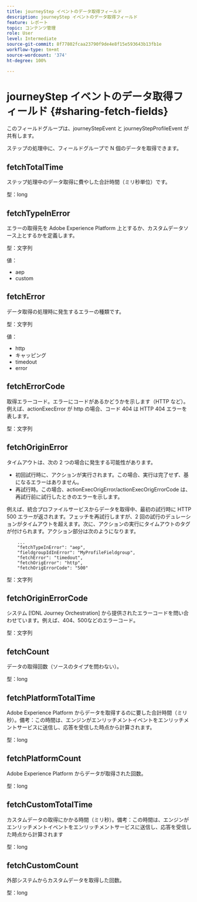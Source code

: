 ```yaml
---
title: journeyStep イベントのデータ取得フィールド
description: journeyStep イベントのデータ取得フィールド
feature: レポート
topic: コンテンツ管理
role: User
level: Intermediate
source-git-commit: 8f77802fcaa23790f9de4e8f15e593643b13fb1e
workflow-type: tm+mt
source-wordcount: '374'
ht-degree: 100%

---
```


# journeyStep イベントのデータ取得フィールド {#sharing-fetch-fields}

このフィールドグループは、journeyStepEvent と journeyStepProfileEvent が共有します。

ステップの処理中に、フィールドグループで N 個のデータを取得できます。

## fetchTotalTime

ステップ処理中のデータ取得に費やした合計時間（ミリ秒単位）です。

型：long

## fetchTypeInError

エラーの取得先を Adobe Experience Platform 上とするか、カスタムデータソース上とするかを定義します。

型：文字列

値：
* aep
* custom

## fetchError

データ取得の処理時に発生するエラーの種類です。

型：文字列

値：
* http
* キャッピング
* timedout
* error

## fetchErrorCode

取得エラーコード。エラーにコードがあるかどうかを示します（HTTP など）。例えば、actionExecError が http の場合、コード 404 は HTTP 404 エラーを表します。

型：文字列

## fetchOriginError

タイムアウトは、次の 2 つの場合に発生する可能性があります。

* 初回試行時に、アクションが実行されます。この場合、実行は完了せず、基になるエラーはありません。
* 再試行時。この場合、actionExecOrigError/actionExecOrigErrorCode は、再試行前に試行したときのエラーを示します。

例えば、統合プロファイルサービスからデータを取得中、最初の試行時に HTTP 500 エラーが返されます。フェッチを再試行しますが、2 回の試行のデュレーションがタイムアウトを超えます。次に、アクションの実行にタイムアウトのタグが付けられます。アクション部分は次のようになります。

```
    ...
    "fetchTypeInError": "aep",
    "fieldgroupIdInError": "MyProfileFieldgroup",
    "fetchError": "timedout",
    "fetchOrigError": "http",
    "fetchOrigErrorCode": "500"
```

型：文字列

## fetchOriginErrorCode

システム [!DNL Journey Orchestration] から提供されたエラーコードを問い合わせています。例えば、404、500などのエラーコード。

型：文字列

## fetchCount

データの取得回数（ソースのタイプを問わない）。

型：long

## fetchPlatformTotalTime

Adobe Experience Platform からデータを取得するのに要した合計時間（ミリ秒）。備考：この時間は、エンジンがエンリッチメントイベントをエンリッチメントサービスに送信し、応答を受信した時点から計算されます。

型：long

## fetchPlatformCount

Adobe Experience Platform からデータが取得された回数。

型：long

## fetchCustomTotalTime

カスタムデータの取得にかかる時間（ミリ秒）。備考：この時間は、エンジンがエンリッチメントイベントをエンリッチメントサービスに送信し、応答を受信した時点から計算されます

型：long

## fetchCustomCount

外部システムからカスタムデータを取得した回数。

型：long

